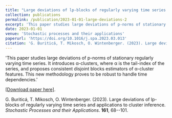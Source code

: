 ```yaml
---
title: "Large deviations of lp-blocks of regularly varying time series and applications to cluster inference"
collection: publications
permalink: /publication/2023-01-01-large-deviations-2
excerpt: 'This paper studies large deviations of p-norms of stationary regularly varying time series. It introduces α-clusters, where α is the tail-index of the series, and proposes consistent disjoint blocks estimators of α-cluster features. This new methodology proves to be robust to handle time dependencies.'
date: 2023-01-01
venue: 'Stochastic processes and their applications'
paperurl: 'https://doi.org/10.1016/j.spa.2023.03.013'
citation: 'G. Buriticá, T. Mikosch, O. Wintenberger. (2023). Large deviations of lp-blocks of regularly varying time series and applications to cluster inference. *Stochastic Processes and their Applications*. **161**, 68--101.'
---
```

'This paper studies large deviations of p-norms of stationary regularly varying time series. It introduces α-clusters, where α is the tail-index of the series, and proposes consistent disjoint blocks estimators of α-cluster features. This new methodology proves to be robust to handle time dependencies.'

[[Download paper here]](https://doi.org/10.1016/j.spa.2023.03.013).


G. Buriticá, T. Mikosch, O. Wintenberger. (2023). Large deviations of lp-blocks of regularly varying time series and applications to cluster inference. *Stochastic Processes and their Applications*. **161**, 68--101.
